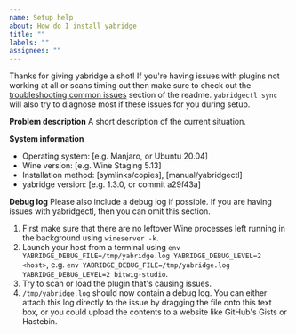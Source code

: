 ```yaml
---
name: Setup help
about: How do I install yabridge
title: ""
labels: ""
assignees: ""
---
```


Thanks for giving yabridge a shot! If you're having issues with plugins not working at all or scans timing out then make sure to check out the [troubleshooting common issues](https://github.com/robbert-vdh/yabridge#troubleshooting-common-issues) section of the readme. `yabridgectl sync` will also try to diagnose most if these issues for you during setup.

**Problem description**
A short description of the current situation.

**System information**
- Operating system: [e.g. Manjaro, or Ubuntu 20.04]
- Wine version: [e.g. Wine Staging 5.13]
- Installation method: [symlinks/copies], [manual/yabridgectl]
- yabridge version: [e.g. 1.3.0, or commit a29f43a]

**Debug log**
Please also include a debug log if possible. If you are having issues with yabridgectl, then you can omit this section.

1. First make sure that there are no leftover Wine processes left running in the
   background using `wineserver -k`.
2. Launch your host from a terminal using
   `env YABRIDGE_DEBUG_FILE=/tmp/yabridge.log YABRIDGE_DEBUG_LEVEL=2 <host>`,
   e.g. `env YABRIDGE_DEBUG_FILE=/tmp/yabridge.log YABRIDGE_DEBUG_LEVEL=2 bitwig-studio`.
3. Try to scan or load the plugin that's causing issues.
4. `/tmp/yabridge.log` should now contain a debug log. You can either attach
   this log directly to the issue by dragging the file onto this text box, or
   you could upload the contents to a website like GitHub's Gists or Hastebin.
